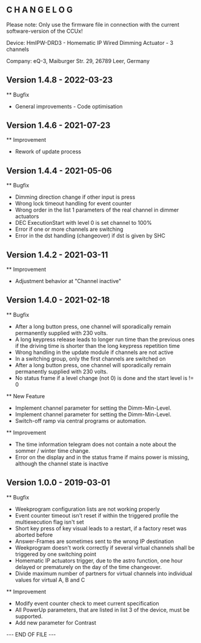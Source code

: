 ﻿C H A N G E L O G
-----------------

Please note: Only use the firmware file in connection with the current software-version of the CCUx!

Device:      HmIPW-DRD3 - Homematic IP Wired Dimming Actuator - 3 channels

Company:     eQ-3, Maiburger Str. 29, 26789 Leer, Germany



Version 1.4.8 - 2022-03-23
--------------------------------------------------------------

** Bugfix
   * General improvements - Code optimisation



Version 1.4.6 - 2021-07-23
--------------------------------------------------------------

** Improvement
   * Rework of update process



Version 1.4.4 - 2021-05-06
--------------------------------------------------------------

** Bugfix
   * Dimming direction change if other input is press
   * Wrong lock timeout handling for event counter
   * Wrong order in the list 1 parameters of the real channel in dimmer actuators
   * DEC ExecutionStart with level 0 is set channel to 100%
   * Error if one or more channels are switching
   * Error in the dst handling (changeover) if dst is given by SHC



Version 1.4.2 - 2021-03-11
--------------------------------------------------------------

** Improvement
   * Adjustment behavior at "Channel inactive"



Version 1.4.0 - 2021-02-18
--------------------------------------------------------------

** Bugfix
   * After a long button press, one channel will sporadically remain permanently supplied with 230 volts.
   * A long keypress release leads to longer run time than the previous ones if the driving time is shorter than the long keypress repetition time
   * Wrong handling in the update module if channels are not active 
   * In a switching group, only the first channels are switched on
   * After a long button press, one channel will sporadically remain permanently supplied with 230 volts.
   * No status frame if a level change (not 0) is done and the start level is != 0

** New Feature
   * Implement channel parameter for setting the Dimm-Min-Level.
   * Implement channel parameter for setting the Dimm-Min-Level.
   * Switch-off ramp via central programs or automation.

** Improvement
   * The time information telegram does not contain a note about the sommer / winter time change.
   * Error on the display and in the status frame if mains power is missing, although the channel state is inactive



Version 1.0.0 - 2019-03-01
--------------------------------------------------------------

** Bugfix
   * Weekprogram configuration lists are not working properly 
   * Event counter timeout isn't reset if within the triggered profile the multiexecution flag isn't set
   * Short key press of key visual leads to a restart, if a factory reset was aborted before
   * Answer-Frames are sometimes sent to the wrong IP destination
   * Weekprogram doesn't work correctly if several virtual channels shall be triggered by one switching point
   * Homematic IP actuators trigger, due to the astro function, one hour delayed or prematurely on the day of the time changeover.
   * Divide maximum number of partners for virtual channels into individual values for virtual A, B and C

** Improvement
   * Modify event counter check to meet current specification
   * All PowerUp parameters, that are listed in list 3 of the device, must be supported.
   * Add new parameter for Contrast



--- END OF FILE ---
